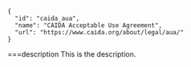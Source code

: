 ~~~metadata
{
  "id": "caida_aua",
  "name": "CAIDA Acceptable Use Agreement",
  "url": "https://www.caida.org/about/legal/aua/"
}
~~~

===description
This is the description.
